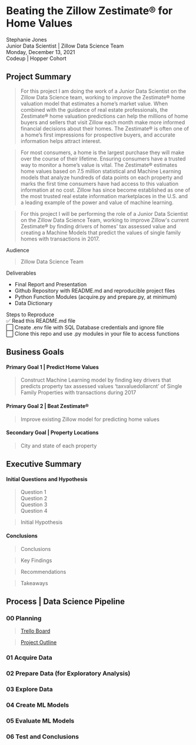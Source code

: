 # Beating the Zillow Zestimate® for Home Values
Stephanie Jones<br>
Junior Data Scientist | Zillow Data Science Team<br>
Monday, December 13, 2021<br>
Codeup | Hopper Cohort<br> 

## Project Summary
>For this project I am doing the work of a Junior Data Scientist on the Zillow Data Science team, working to improve the Zestimate® home valuation model that estimates a home’s market value. When combined with the guidance of real estate professionals, the Zestimate® home valuation predictions can help the millions of home buyers and sellers that visit Zillow each month make more informed financial decisions about their homes. The Zestimate® is often one of a home’s first impressions for prospective buyers, and accurate information helps attract interest. 

>For most consumers, a home is the largest purchase they will make over the course of their lifetime. Ensuring consumers have a trusted way to monitor a home’s value is vital. The Zestimate® estimates home values based on 7.5 million statistical and Machine Learning models that analyze hundreds of data points on each property and marks the first time consumers have had access to this valuation information at no cost. Zillow has since become established as one of the most trusted real estate information marketplaces in the U.S. and a leading example of the power and value of machine learning.

>For this project I will be performing the role of a Junior Data Scientist on the Zillow Data Science Team, working to improve Zillow's current Zestimate® by finding drivers of homes' tax assessed value and creating a Machine Models that predict the values of single family homes with transactions in 2017. 

Audience
>Zillow Data Science Team

Deliverables<br>
- Final Report and Presentation<br>
- Github Repository with README.md and reproducible project files<br>
- Python Function Modules (acquire.py and prepare.py, at minimum)<br>
- Data Dictionary<br>

Steps to Reproduce<br>
:white_check_mark: Read this README.md file<br>
:white_large_square: Create .env file with SQL Database credentials and ignore file<br>
:white_large_square: Clone this repo and use .py modules in your file to access functions<br>

## Business Goals
#### Primary Goal 1 | Predict Home Values
>Construct Machine Learning model by finding key drivers that predicts property tax assessed values ‘taxvaluedollarcnt’ of Single Family Properties with transactions during 2017 
#### Primary Goal 2 | Beat Zestimate®
>Improve existing Zillow model for predicting home values 
#### Secondary Goal | Property Locations
>City and state of each property

## Executive Summary
#### Initial Questions and Hypothesis
> Question 1<br>
Question 2<br>
Question 3<br>
Question 4

>Initial Hypothesis

#### Conclusions
>Conclusions

>Key Findings

>Recommendations

>Takeaways

## Process | Data Science Pipeline
### 00 Planning
>[Trello Board](https://trello.com/b/a7550YvK/zillowregressionproject)

>[Project Outline](https://docs.google.com/document/d/1NHzrmd0hoA4AoQd8Ct4I3GhuBJHtTpCqZyr8Aw_e6wI/edit?usp=sharing)

### 01 Acquire Data

### 02 Prepare Data (for Exploratory Analysis)

### 03 Explore Data

### 04 Create ML Models

### 05 Evaluate ML Models

### 06 Test and Conclusions
